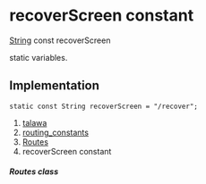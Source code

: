 
<div>

# recoverScreen constant

</div>


[String](https://api.flutter.dev/flutter/dart-core/String-class.html)
const recoverScreen



static variables.



## Implementation

``` language-dart
static const String recoverScreen = "/recover";
```







1.  [talawa](../../index.md)
2.  [routing_constants](../../constants_routing_constants/)
3.  [Routes](../../constants_routing_constants/Routes-class.md)
4.  recoverScreen constant

##### Routes class







